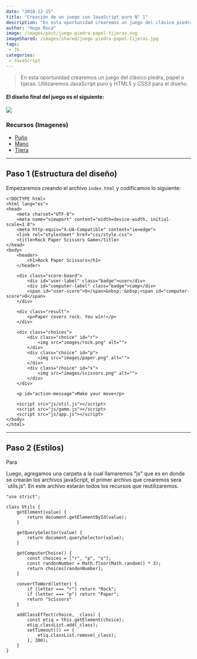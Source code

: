 ```yaml
---
date: "2018-12-15"
title: "Creación de un juego con JavaScript puro N° 1"
description: "En esta oportunidad crearemos un juego del clásico piedra, papel o tijeras. Utilizaremos JavaScript puro y HTML5 y CSS3 para el diseño."
author: "Hugo Roca"
image: /images/post/juego-piedra-papel-tijeras.svg
imageShared: /images/shared/juego-piedra-papel-tijeras.jpg
tags:
 - JS
categories:
 - JavaScript
---
```

> En esta oportunidad crearemos un juego del clásico piedra, papel o tijeras. Utilizaremos JavaScript puro y HTML5 y CSS3 para el diseño.

#### El diseño final del juego es el siguiente:
![](https://i.ibb.co/306TGPz/Captura.png)

### Recursos (Imagenes)
- [Puño](https://www.significadoemojis.es/img/emojis-es/puno-alto-whatsapp-270A.png)
- [Mano](https://www.significadoemojis.es/img/emojis-es/mano-levantada-whatsapp-270B.png)
- [Tijera](https://www.significadoemojis.es/img/emojis-es/mano-victoria-whatsapp-270C.png)

----

## Paso 1 (Estructura del diseño)
Empezaremos creando el archivo `index.html` y codificamos lo siguiente:

```
<!DOCTYPE html>
<html lang="es">
<head>
    <meta charset="UTF-8">
    <meta name="viewport" content="width=device-width, initial-scale=1.0">
    <meta http-equiv="X-UA-Compatible" content="ie=edge">
    <link rel="stylesheet" href="css/style.css">
    <title>Rock Paper Scissors Game</title>
</head>
<body>
    <header>
        <h1>Rock Paper Scissors</h1>  
    </header>

    <div class="score-board">
        <div id="user-label" class="badge">user</div>
        <div id="computer-label" class="badge">comp</div>
        <span id="user-score">0</span>&nbsp;:&nbsp;<span id="computer-score">0</span>
    </div>

    <div class="result">
        <p>Paper covers rock. You win!</p>
    </div>

    <div class="choices">
        <div class="choice" id="r">
            <img src="images/rock.png" alt="">
        </div>
        <div class="choice" id="p">
            <img src="images/paper.png" alt="">
        </div>
        <div class="choice" id="s">
            <img src="images/scissors.png" alt="">
        </div>
    </div>

    <p id="action-message">Make your move</p>

    <script src="js/util.js"></script>
    <script src="js/game.js"></script>
    <script src="js/app.js"></script>
</body>
</html>
```

----
## Paso 2 (Estilos)
Para 


Luego, agregamos una carpeta a la cual llamaremos "js" que es en donde se crearán los archivos javaScript, el primer archivo que crearemos sera `utils.js". En este archivo estarán todos los recursos que reutilizaremos.
```
"use strict";

class Utils {
    getElement(value) {
        return document.getElementById(value);
    }

    getQuerySelector(value) {
        return document.querySelector(value);
    }

    getComputerChoice() {
        const choices = ["r", "p", "s"];
        const randonNumber = Math.floor(Math.random() * 3);
        return choices[randonNumber];
    }

    convertToWord(letter) {
        if (letter === "r") return "Rock";
        if (letter === "p") return "Paper";
        return "Scissors"
    }

    addClassEffect(choice, _class) {
        const etiq = this.getElement(choice);
        etiq.classList.add(_class);
        setTimeout(() => {
            etiq.classList.remove(_class);
        }, 300);
    }
}
```